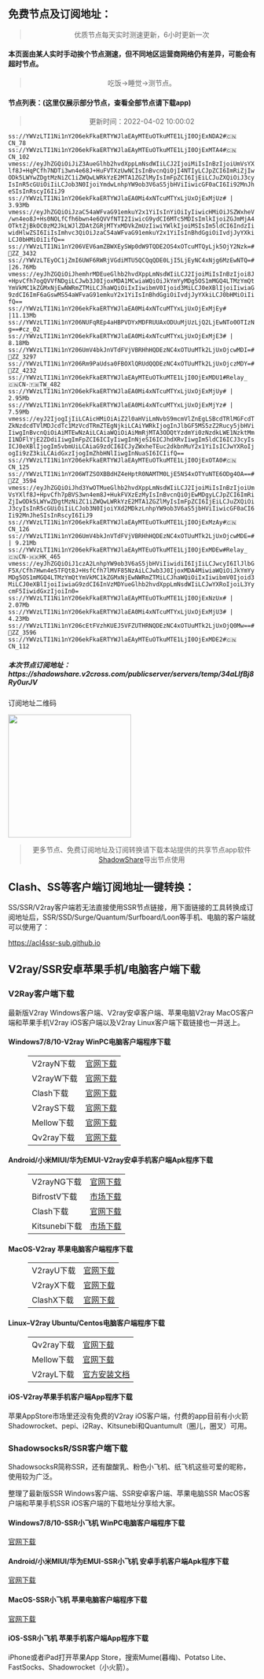 
<h2>免费节点及订阅地址：</h2>
<blockquote>
<p style="text-align: center;">优质节点每天实时测速更新，6小时更新一次</p>
</blockquote>
<h4>本页面由某人实时手动挨个节点测速，但不同地区运营商网络仍有差异，可能会有超时节点。</h4>
<blockquote>
<p style="text-align: center;">吃饭->睡觉->测节点。</p>
</blockquote>
<h4>节点列表：(这里仅展示部分节点，查看全部节点请下载app)</h4>

<blockquote style='text-align: center;'>更新时间：2022-04-02 10:00:02</blockquote>
<code>ss://YWVzLTI1Ni1nY206ekFkaERTYWJlaEAyMTEuOTkuMTE1LjI0OjExNDA2#🇨🇳 CN_78
ss://YWVzLTI1Ni1nY206ekFkaERTYWJlaEAyMTEuOTkuMTE1LjI0OjExMTA4#🇨🇳 CN_102
vmess://eyJhZGQiOiJiZ3AueGlhb2hvdXppLmNsdWIiLCJ2IjoiMiIsInBzIjoiUmVsYXlf8J+HqPCfh7NDTi3wn4e68J+HuFVTXzUwNCIsInBvcnQiOjI4NTIyLCJpZCI6ImRiZjIwODk5LWYwZDgtMzNiZC1iZWQwLWRkYzE2MTA1ZGZlMyIsImFpZCI6IjEiLCJuZXQiOiJ3cyIsInR5cGUiOiIiLCJob3N0IjoiYmdwLnhpYW9ob3V6aS5jbHViIiwicGF0aCI6Ii92MnJheSIsInRscyI6IiJ9
ss://YWVzLTI1Ni1nY206ekFkaERTYWJlaEA0Mi4xNTcuMTYxLjUxOjExMjUz# | 3.93Mb
vmess://eyJhZGQiOiJzaC54aWFvaG91emkuY2x1YiIsInYiOiIyIiwicHMiOiJSZWxheV/wn4eo8J+Hs0NOLfCfh6bwn4e6QVVfNTI2IiwicG9ydCI6MTc5MDIsImlkIjoiZGJmMjA4OTktZjBkOC0zM2JkLWJlZDAtZGRjMTYxMDVkZmUzIiwiYWlkIjoiMSIsIm5ldCI6IndzIiwidHlwZSI6IiIsImhvc3QiOiJzaC54aWFvaG91emkuY2x1YiIsInBhdGgiOiIvdjJyYXkiLCJ0bHMiOiIifQ==
ss://YWVzLTI1Ni1nY206VEV6amZBWXEySWp0dW9TQDE2OS4xOTcuMTQyLjk5OjY2Nzk=#🏁ZZ_3432
ss://YWVzLTEyOC1jZmI6UWF6RWRjVGdiMTU5QCQqQDE0LjI5LjEyNC4xNjg6MzEwNTQ=# |26.76Mb
vmess://eyJhZGQiOiJhemhrMDEueGlhb2hvdXppLmNsdWIiLCJ2IjoiMiIsInBzIjoi8J+HpvCfh7ogQVVfNDgiLCJwb3J0IjoxMDA1MCwiaWQiOiJkYmYyMDg5OS1mMGQ4LTMzYmQtYmVkMC1kZGMxNjEwNWRmZTMiLCJhaWQiOiIxIiwibmV0Ijoid3MiLCJ0eXBlIjoiIiwiaG9zdCI6ImF6aGswMS54aWFvaG91emkuY2x1YiIsInBhdGgiOiIvdjJyYXkiLCJ0bHMiOiIifQ==
ss://YWVzLTI1Ni1nY206ekFkaERTYWJlaEA0Mi4xNTcuMTYxLjUxOjExMjEy# |11.13Mb
ss://YWVzLTI1Ni1nY206NUFqREp4aHBPVDYxMDFRUUAxODUuMjUzLjQ2LjEwNTo0OTIzNg==#cz_02
ss://YWVzLTI1Ni1nY206ekFkaERTYWJlaEA0Mi4xNTcuMTYxLjUxOjExMjE3# | 8.18Mb
ss://YWVzLTI1Ni1nY206UmV4bkJnVTdFVjVBRHhHQDEzNC4xOTUuMTk2LjUxOjcwMDI=#🏁ZZ_3297
ss://YWVzLTI1Ni1nY206Rm9PaUdsa0FBOXlQRUdQQDEzNC4xOTUuMTk2LjUxOjczMDY=#🏁ZZ_4232
ss://YWVzLTI1Ni1nY206ekFkaERTYWJlaEAyMTEuOTkuMTE1LjI0OjExMDU1#Relay_🇨🇳CN-🇹🇼TW_482
ss://YWVzLTI1Ni1nY206ekFkaERTYWJlaEA0Mi4xNTcuMTYxLjUxOjExMjUy# | 2.95Mb
ss://YWVzLTI1Ni1nY206ekFkaERTYWJlaEA0Mi4xNTcuMTYxLjUxOjExMjYz# | 7.59Mb
vmess://eyJ2IjogIjIiLCAicHMiOiAiZ2l0aHViLmNvbS9mcmVlZnEgLSBcdTRlMGFcdTZkNzdcdTVlMDJcdTc1MzVcdTRmZTEgNjkiLCAiYWRkIjogInJlbGF5MS5zZ2Rucy5jbHViIiwgInBvcnQiOiAiMTEwNzAiLCAiaWQiOiAiMmRjMTA3ODQtYzdmYi0zNzdkLWE1NzktMmI1NDFlYjE2ZDdiIiwgImFpZCI6ICIyIiwgInNjeSI6ICJhdXRvIiwgIm5ldCI6ICJ3cyIsICJ0eXBlIjogIm5vbmUiLCAiaG9zdCI6ICJyZWxheTEuc2dkbnMuY2x1YiIsICJwYXRoIjogIi9zZ3kiLCAidGxzIjogImZhbHNlIiwgInNuaSI6ICIifQ==
ss://YWVzLTI1Ni1nY206ekFkaERTYWJlaEAyMTEuOTkuMTE1LjI0OjExOTA0#🇨🇳 CN_125
ss://YWVzLTI1Ni1nY206WTZSOXBBdHZ4eHptR0NAMTM0LjE5NS4xOTYuNTE6ODg4OA==#🏁ZZ_3594
vmess://eyJhZGQiOiJhd3YwOTMueGlhb2hvdXppLmNsdWIiLCJ2IjoiMiIsInBzIjoiUmVsYXlf8J+HpvCfh7pBVS3wn4em8J+HukFVXzEzMyIsInBvcnQiOjEwMDgyLCJpZCI6ImRiZjIwODk5LWYwZDgtMzNiZC1iZWQwLWRkYzE2MTA1ZGZlMyIsImFpZCI6IjEiLCJuZXQiOiJ3cyIsInR5cGUiOiIiLCJob3N0IjoiYXd2MDkzLnhpYW9ob3V6aS5jbHViIiwicGF0aCI6Ii92MnJheSIsInRscyI6IiJ9
ss://YWVzLTI1Ni1nY206ekFkaERTYWJlaEAyMTEuOTkuMTE1LjI0OjExMzAy#🇨🇳 CN_126
ss://YWVzLTI1Ni1nY206UmV4bkJnVTdFVjVBRHhHQDEzNC4xOTUuMTk2LjUxOjcwMDE=# | 9.21Mb
ss://YWVzLTI1Ni1nY206ekFkaERTYWJlaEAyMTEuOTkuMTE1LjI0OjExMDEw#Relay_🇨🇳CN-🇭🇰HK_465
vmess://eyJhZGQiOiJ1czA2LnhpYW9ob3V6aS5jbHViIiwidiI6IjIiLCJwcyI6IlJlbGF5X/Cfh7Hwn4e5TFQt8J+HsfCfh7lMVF85NzAiLCJwb3J0IjoxMDA4MiwiaWQiOiJkYmYyMDg5OS1mMGQ4LTMzYmQtYmVkMC1kZGMxNjEwNWRmZTMiLCJhaWQiOiIxIiwibmV0Ijoid3MiLCJ0eXBlIjoiIiwiaG9zdCI6InVzMDYueGlhb2hvdXppLmNsdWIiLCJwYXRoIjoiL3YycmF5IiwidGxzIjoiIn0=
ss://YWVzLTI1Ni1nY206ekFkaERTYWJlaEAyMTEuOTkuMTE1LjI0OjExNzUx# | 2.07Mb
ss://YWVzLTI1Ni1nY206ekFkaERTYWJlaEA0Mi4xNTcuMTYxLjUxOjExMjU3# | 4.23Mb
ss://YWVzLTI1Ni1nY206cEtFVzhKUEJ5VFZUTHRNQDEzNC4xOTUuMTk2LjUxOjQ0Mw==#🏁ZZ_3596
ss://YWVzLTI1Ni1nY206ekFkaERTYWJlaEAyMTEuOTkuMTE1LjI0OjExMDE2#🇨🇳 CN_112</code>
<h5>本次节点订阅地址：https://shadowshare.v2cross.com/publicserver/servers/temp/34aLIfBj8Ry0urJV</h5>
<p>订阅地址二维码</p>
<img src='https://shadowshare.v2cross.com/qrcode.png' width=250 height=250>
<blockquote style='text-align: center;'>更多节点、免费订阅地址及订阅转换请下载本站提供的共享节点app软件<a href='https://shadowshare.v2cross.com'>ShadowShare</a>导出节点使用</blockquote>
<div class="nv-content-wrap entry-content">
<h2>Clash、SS等客户端订阅地址一键转换：</h2>
<p>SS/SSR/V2ray客户端若无法直接使用SSR节点链接，用下面链接的工具转换成订阅地址后，SSR/SSD/Surge/Quantum/Surfboard/Loon等手机、电脑的客户端就可以使用了：</p>
<p><a href="https://acl4ssr-sub.github.io" target="_blank" rel="noreferrer noopener nofollow">https://acl4ssr-sub.github.io</a></p>
<h2>V2ray/SSR安卓苹果手机/电脑客户端下载</h2>
<h3>V2Ray客户端下载</h3>
<p>最新版V2ray Windows客户端、V2ray安卓客户端、苹果电脑V2ray MacOS客户端和苹果手机V2ray iOS客户端以及V2ray Linux客户端下载链接也一并送上。</p>
<h4>Windows7/8/10-<strong>V2ray WinPC电脑客户端</strong>程序下载</h4>
<figure class="wp-block-table alignwide is-style-stripes"><table><tbody><tr><td>V2rayN下载</td><td><a href="https://github.com/2dust/v2rayN/releases" target="_blank" rel="noreferrer noopener">官网下载</a></td></tr><tr><td>V2rayW下载</td><td><a href="https://github.com/Cenmrev/V2RayW/releases" target="_blank" rel="noreferrer noopener">官网下载</a></td></tr><tr><td>Clash下载</td><td><a href="https://github.com/Fndroid/clash_for_windows_pkg/releases" target="_blank" rel="noreferrer noopener">官网下载</a></td></tr><tr><td>V2rayS下载</td><td><a href="https://github.com/Shinlor/V2RayS/releases" target="_blank" rel="noreferrer noopener">官网下载</a></td></tr><tr><td>Mellow下载</td><td><a href="https://github.com/mellow-io/mellow/releases" target="_blank" rel="noreferrer noopener">官网下载</a></td></tr><tr><td>Qv2ray下载</td><td><a href="https://github.com/Qv2ray/Qv2ray" target="_blank" rel="noreferrer noopener">官网下载</a></td></tr></tbody></table></figure>
<h4><strong>Android/小米MIUI/华为EMUI-V2ray安卓手机客户端</strong>Apk程序下载</h4>
<figure class="wp-block-table alignwide is-style-stripes"><table><tbody><tr><td>V2rayNG下载</td><td><a href="https://github.com/2dust/v2rayNG/releases" target="_blank" rel="noreferrer noopener">官网下载</a></td></tr><tr><td>BifrostV下载</td><td><a rel="noreferrer noopener" href="https://www.appsapk.com/downloading/latest/com.github.dawndiy.bifrostv-0.6.8.apk" target="_blank">市场下载</a></td></tr><tr><td>Clash下载</td><td><a href="https://github.com/Kr328/ClashForAndroid/releases" target="_blank" rel="noreferrer noopener">官网下载</a></td></tr><tr><td>Kitsunebi下载</td><td><a rel="noreferrer noopener" href="https://apkpure.com/kitsunebi/fun.kitsunebi.kitsunebi4android" target="_blank">市场下载</a></td></tr></tbody></table></figure>
<h4><strong>MacOS-V2ray <strong>苹果电脑</strong>客户端</strong>程序下载</h4>
<figure class="wp-block-table alignwide is-style-stripes"><table><tbody><tr><td>V2rayU下载</td><td><a href="https://github.com/yanue/V2rayU/releases" target="_blank" rel="noreferrer noopener">官网下载</a></td></tr><tr><td>V2rayX下载</td><td><a href="https://github.com/Cenmrev/V2RayX/releases" target="_blank" rel="noreferrer noopener">官网下载</a></td></tr><tr><td>ClashX下载</td><td><a href="https://github.com/yichengchen/clashX/releases" target="_blank" rel="noreferrer noopener">官网下载</a></td></tr></tbody></table></figure>
<h4><strong>Linux</strong>–<strong>V2ray Ubuntu/Centos电脑客户端</strong>程序下载</h4>
<figure class="wp-block-table alignwide is-style-stripes"><table><tbody><tr><td>Qv2ray下载</td><td><a href="https://github.com/Qv2ray/Qv2ray" target="_blank" rel="noreferrer noopener">官网下载</a></td></tr><tr><td>Mellow下载</td><td><a href="https://github.com/mellow-io/mellow/releases" target="_blank" rel="noreferrer noopener">官网下载</a></td></tr><tr><td>V2rayL下载</td><td><a rel="noreferrer noopener" href="https://github.com/jiangxufeng/v2rayL" target="_blank">官方安装文档</a></td></tr></tbody></table></figure>
<h4>iOS-<strong>V2ray苹果<strong>手机客户端</strong>App程序</strong>下载</h4>
<p>苹果AppStore市场里还没有免费的V2ray iOS客户端，付费的app目前有小火箭Shadowrocket、pepi、i2Ray、Kitsunebi和Quantumult（圈儿，圈叉）可用。</p>
<h3>ShadowsocksR/SSR客户端下载</h3>
<p>ShadowsocksR简称SSR，还有酸酸乳、粉色小飞机、纸飞机这些可爱的昵称，使用较为广泛。</p>
<p>整理了最新版SSR Windows客户端、SSR安卓客户端、苹果电脑SSR MacOS客户端和苹果手机SSR iOS客户端的下载地址分享给大家。</p>
<h4><strong>Windows7/8/10-<strong>SSR小飞机 WinPC电脑客户端</strong>程序下载</strong></h4>
<p><a rel="noreferrer noopener" href="https://github.com/shadowsocksrr/shadowsocksr-csharp/releases" target="_blank">官网下载</a></p>
<h4><strong><strong>Android/小米MIUI/华为EMUI-SSR小飞机 安卓手机客户端</strong>Apk程序下载</strong></h4>
<p><a rel="noreferrer noopener" href="https://github.com/shadowsocksrr/shadowsocksr-android/releases" target="_blank">官网下载</a></p>
<h4><strong><strong>MacOS-SSR小飞机 苹果电脑客户端</strong>程序下载</strong></h4>
<p><a href="https://github.com/qinyuhang/ShadowsocksX-NG-R/releases" target="_blank" rel="noreferrer noopener">官网下载</a></p>
<h4><strong>iOS-<strong>SSR小飞机 苹果手机客户端App程序</strong></strong>下载</h4>
<p>iPhone或者iPad打开苹果App Store，搜索Mume(暮梅)、Potatso Lite、FastSocks、Shadowrocket（小火箭）。</p>
